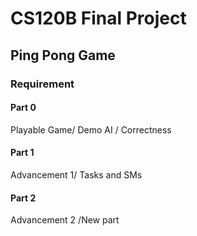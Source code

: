 # CS120B Final Project
## Ping Pong Game
### Requirement
#### Part 0
Playable Game/ Demo
AI / Correctness
#### Part 1
Advancement 1/ Tasks and SMs
#### Part 2
Advancement 2 /New part
